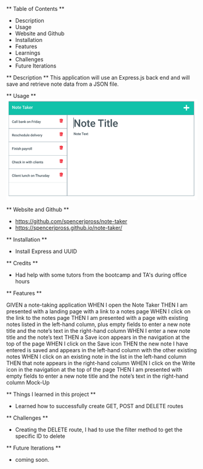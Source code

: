 ** Table of Contents **
- Description
- Usage
- Website and Github
- Installation
- Features
- Learnings
- Challenges
- Future Iterations


** Description **
This application will use an Express.js back end and will save and retrieve note data from a JSON file.

** Usage **
![screenshot](./Develop/Images/Screen%20Shot%202022-09-26%20at%204.59.36%20PM.png)

** Website and Github **
- https://github.com/spencerjpross/note-taker
- https://spencerjpross.github.io/note-taker/

** Installation **
- Install Express and UUID

** Credits **
- Had help with some tutors from the bootcamp and TA's during office hours

** Features **

GIVEN a note-taking application
WHEN I open the Note Taker
THEN I am presented with a landing page with a link to a notes page
WHEN I click on the link to the notes page
THEN I am presented with a page with existing notes listed in the left-hand column, plus empty fields to enter a new note title and the note’s text in the right-hand column
WHEN I enter a new note title and the note’s text
THEN a Save icon appears in the navigation at the top of the page
WHEN I click on the Save icon
THEN the new note I have entered is saved and appears in the left-hand column with the other existing notes
WHEN I click on an existing note in the list in the left-hand column
THEN that note appears in the right-hand column
WHEN I click on the Write icon in the navigation at the top of the page
THEN I am presented with empty fields to enter a new note title and the note’s text in the right-hand column
Mock-Up

** Things I learned in this project **
- Learned how to successfully create GET, POST and DELETE routes

** Challenges **
- Creating the DELETE route, I had to use the filter method to get the specific ID to delete


** Future Iterations **
- coming soon.